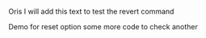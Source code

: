 Oris
I will add this text to test the revert command

Demo for reset option
some more code to check another
